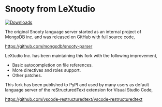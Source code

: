 Snooty from LeXtudio
====================

[![Downloads](https://img.shields.io/pypi/dd/snooty-lextudio?style=flat-square)](https://github.com/vscode-restructuredtext/snooty-parser/releases)

The original Snooty language server started as an internal project of MongoDB inc. and was released on GitHub with full source code,

https://github.com/mongodb/snooty-parser

LeXtudio Inc. has been maintaining this fork with the following improvement,

* Basic autocompletion on file references.
* More directives and roles support.
* Other patches.

This fork has been published to PyPI and used by many users as default language server of the reStructuredText extension for Visual Studio Code,

https://github.com/vscode-restructuredtext/vscode-restructuredtext
